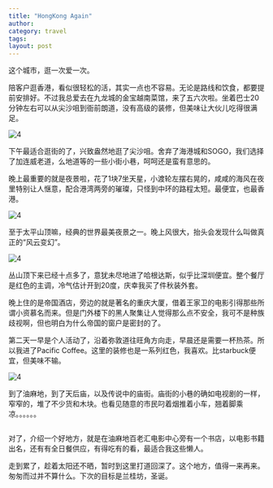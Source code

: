 ```yaml
---
title: "HongKong Again"
author:
category: travel
tags: 
layout: post
---
```

这个城市，逛一次爱一次。

陪客户逛香港，看似很轻松的活，其实一点也不容易。无论是路线和饮食，都要提前安排好。不过我总爱去在九龙城的金宝越南菜馆，来了五六次啦。坐着巴士20分钟左右可以从尖沙咀到衙前朗道，没有高级的装修，但美味让大伙儿吃得很满足。

<img src="http://i35.tinypic.com/2du9x05.jpg" alt="4" />

下午最适合逛街的了，兴致盎然地逛了尖沙咀。舍弃了海港城和SOGO，我们选择了加连威老道，么地道等的一些小街小巷，呵呵还是蛮有意思的。

晚上最重要的就是夜景啦，花了1块7坐天星，小渡轮左摆右晃的，咸咸的海风在夜里特别让人惬意，配合港湾两旁的璀璨，只怪到中环的路程太短。最便宜，也最香港。

<img src="http://i36.tinypic.com/2j0dxkh.jpg" alt="4" />

至于太平山顶嘛，经典的世界最美夜景之一。晚上风很大，抬头会发现什么叫做真正的“风云变幻”。

<img src="http://i34.tinypic.com/300wrdg.jpg" alt="4" />

丛山顶下来已经十点多了，意犹未尽地进了哈根达斯，似乎比深圳便宜。整个餐厅是红色的主调，冷气估计开到20度，庆幸我买了件秋装外套。

晚上住的是帝国酒店，旁边的就是著名的重庆大厦，借着王家卫的电影引得那些所谓小资慕名而来。但是门外楼下的黑人聚集让人觉得那么点不安全，我可不是种族歧视啊，但也明白为什么帝国的窗户是密封的了。

第二天一早是个人活动了，沿着弥敦道往旺角方向走，早晨还是需要一杯热茶。所以我进了Pacific Coffee。这里的装修也是一系列红色，我喜欢。比starbuck便宜，但美味不输。

<img src="http://i35.tinypic.com/veac6w.jpg" alt="4" />

到了油麻地，到了天后庙，以及传说中的庙街。庙街的小巷的确如电视剧的一样，窄窄的，堆了不少货和木块。也看见随意的市民叼着烟推着小车，翘着脚乘凉。。。。。。

<img src="http://i34.tinypic.com/r9enu8.jpg" alt="" />

对了，介绍一个好地方，就是在油麻地百老汇电影中心旁有一个书店，以电影书籍出名，还有有全日餐供应，有得吃有的看，最适合我这些懒人。

走到累了，趁着太阳还不晒，暂时到这里打道回深了。这个地方，值得一来再来。匆匆而过并不算什么。下次的目标是兰桂坊，圣诞。

